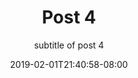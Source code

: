 ---
title: Post 4
subtitle: subtitle of post 4
date: 2019-02-01T21:40:58-08:00
draft: true
author:
kind: post
type: notes
layout: single
slug: 
description: 
keywords: 
categories: 
- groups 
products:
- groups 
weight: 
---